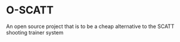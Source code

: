 # O-SCATT
An open source project that is to be a cheap alternative to the SCATT shooting trainer system

